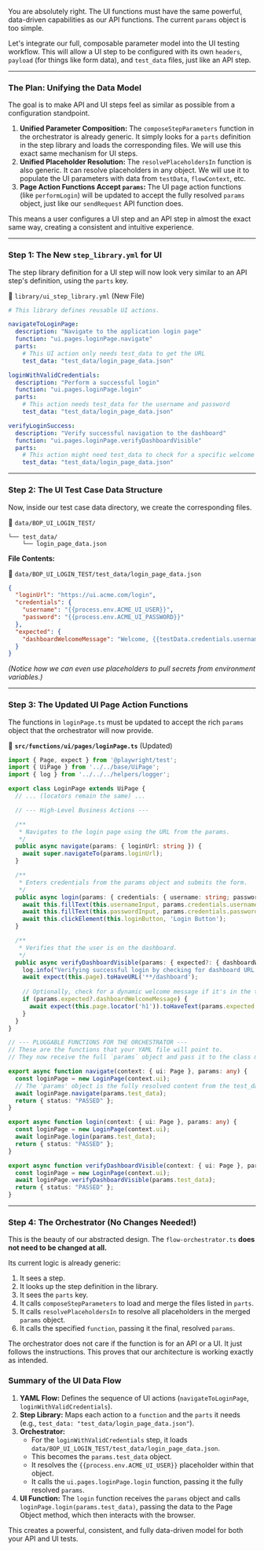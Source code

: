 You are absolutely right. The UI functions must have the same powerful, data-driven capabilities as our API functions. The current `params` object is too simple.

Let's integrate our full, composable parameter model into the UI testing workflow. This will allow a UI step to be configured with its own `headers`, `payload` (for things like form data), and `test_data` files, just like an API step.

---

### **The Plan: Unifying the Data Model**

The goal is to make API and UI steps feel as similar as possible from a configuration standpoint.

1.  **Unified Parameter Composition:** The `composeStepParameters` function in the orchestrator is already generic. It simply looks for a `parts` definition in the step library and loads the corresponding files. We will use this exact same mechanism for UI steps.
2.  **Unified Placeholder Resolution:** The `resolvePlaceholdersIn` function is also generic. It can resolve placeholders in any object. We will use it to populate the UI parameters with data from `testData`, `flowContext`, etc.
3.  **Page Action Functions Accept `params`:** The UI page action functions (like `performLogin`) will be updated to accept the fully resolved `params` object, just like our `sendRequest` API function does.

This means a user configures a UI step and an API step in almost the exact same way, creating a consistent and intuitive experience.

---

### **Step 1: The New `step_library.yml` for UI**

The step library definition for a UI step will now look very similar to an API step's definition, using the `parts` key.

📁 `library/ui_step_library.yml` (New File)
```yaml
# This library defines reusable UI actions.

navigateToLoginPage:
  description: "Navigate to the application login page"
  function: "ui.pages.loginPage.navigate"
  parts:
    # This UI action only needs test_data to get the URL
    test_data: "test_data/login_page_data.json"

loginWithValidCredentials:
  description: "Perform a successful login"
  function: "ui.pages.loginPage.login"
  parts:
    # This action needs test_data for the username and password
    test_data: "test_data/login_page_data.json"

verifyLoginSuccess:
  description: "Verify successful navigation to the dashboard"
  function: "ui.pages.loginPage.verifyDashboardVisible"
  parts:
    # This action might need test_data to check for a specific welcome message
    test_data: "test_data/login_page_data.json"
```

---

### **Step 2: The UI Test Case Data Structure**

Now, inside our test case data directory, we create the corresponding files.

📁 `data/BOP_UI_LOGIN_TEST/`
```
└── test_data/
    └── login_page_data.json
```

**File Contents:**

📁 `data/BOP_UI_LOGIN_TEST/test_data/login_page_data.json`
```json
{
  "loginUrl": "https://ui.acme.com/login",
  "credentials": {
    "username": "{{process.env.ACME_UI_USER}}",
    "password": "{{process.env.ACME_UI_PASSWORD}}"
  },
  "expected": {
    "dashboardWelcomeMessage": "Welcome, {{testData.credentials.username}}!"
  }
}
```

*(Notice how we can even use placeholders to pull secrets from environment variables.)*

---

### **Step 3: The Updated UI Page Action Functions**

The functions in `loginPage.ts` must be updated to accept the rich `params` object that the orchestrator will now provide.

📁 **`src/functions/ui/pages/loginPage.ts`** (Updated)
```typescript
import { Page, expect } from '@playwright/test';
import { UiPage } from '../../base/UiPage';
import { log } from '../../../helpers/logger';

export class LoginPage extends UiPage {
  // ... (locators remain the same) ...

  // --- High-Level Business Actions ---

  /**
   * Navigates to the login page using the URL from the params.
   */
  public async navigate(params: { loginUrl: string }) {
    await super.navigateTo(params.loginUrl);
  }

  /**
   * Enters credentials from the params object and submits the form.
   */
  public async login(params: { credentials: { username: string; password_val: string } }) {
    await this.fillText(this.usernameInput, params.credentials.username, 'Username Input');
    await this.fillText(this.passwordInput, params.credentials.password_val, 'Password Input');
    await this.clickElement(this.loginButton, 'Login Button');
  }

  /**
   * Verifies that the user is on the dashboard.
   */
  public async verifyDashboardVisible(params: { expected?: { dashboardWelcomeMessage?: string } }) {
    log.info("Verifying successful login by checking for dashboard URL.");
    await expect(this.page).toHaveURL('**/dashboard');
    
    // Optionally, check for a dynamic welcome message if it's in the test data
    if (params.expected?.dashboardWelcomeMessage) {
      await expect(this.page.locator('h1')).toHaveText(params.expected.dashboardWelcomeMessage);
    }
  }
}

// --- PLUGGABLE FUNCTIONS FOR THE ORCHESTRATOR ---
// These are the functions that your YAML file will point to.
// They now receive the full `params` object and pass it to the class methods.

export async function navigate(context: { ui: Page }, params: any) {
  const loginPage = new LoginPage(context.ui);
  // The 'params' object is the fully resolved content from the test_data file.
  await loginPage.navigate(params.test_data);
  return { status: "PASSED" };
}

export async function login(context: { ui: Page }, params: any) {
  const loginPage = new LoginPage(context.ui);
  await loginPage.login(params.test_data);
  return { status: "PASSED" };
}

export async function verifyDashboardVisible(context: { ui: Page }, params: any) {
  const loginPage = new LoginPage(context.ui);
  await loginPage.verifyDashboardVisible(params.test_data);
  return { status: "PASSED" };
}
```

---

### **Step 4: The Orchestrator (No Changes Needed!)**

This is the beauty of our abstracted design. The `flow-orchestrator.ts` **does not need to be changed at all.**

Its current logic is already generic:
1.  It sees a step.
2.  It looks up the step definition in the library.
3.  It sees the `parts` key.
4.  It calls `composeStepParameters` to load and merge the files listed in `parts`.
5.  It calls `resolvePlaceholdersIn` to resolve all placeholders in the merged `params` object.
6.  It calls the specified `function`, passing it the final, resolved `params`.

The orchestrator does not care if the function is for an API or a UI. It just follows the instructions. This proves that our architecture is working exactly as intended.

### **Summary of the UI Data Flow**

1.  **YAML Flow:** Defines the sequence of UI actions (`navigateToLoginPage`, `loginWithValidCredentials`).
2.  **Step Library:** Maps each action to a `function` and the `parts` it needs (e.g., `test_data: "test_data/login_page_data.json"`).
3.  **Orchestrator:**
    *   For the `loginWithValidCredentials` step, it loads `data/BOP_UI_LOGIN_TEST/test_data/login_page_data.json`.
    *   This becomes the `params.test_data` object.
    *   It resolves the `{{process.env.ACME_UI_USER}}` placeholder within that object.
    *   It calls the `ui.pages.loginPage.login` function, passing it the fully resolved `params`.
4.  **UI Function:** The `login` function receives the `params` object and calls `loginPage.login(params.test_data)`, passing the data to the Page Object method, which then interacts with the browser.

This creates a powerful, consistent, and fully data-driven model for both your API and UI tests.
